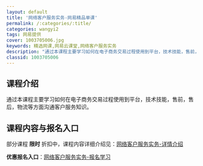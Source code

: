```yaml
---
layout: default
title: '网络客户服务实务-网易精品单课'
permalink: /:categories/:title/
categories: wangyi2
tags: 网易提供
cover: 1003705006.jpg
keywords: 精选网课,网易云课堂,网络客户服务实务
description: "通过本课程主要学习如何在电子商务交易过程使用到平台，技术技能，售前，售后，物流等方面沟通客户服务知识。网络客户服务实务"
classid: 1003705006
---
```


## 课程介绍

通过本课程主要学习如何在电子商务交易过程使用到平台，技术技能，售前，售后，物流等方面沟通客户服务知识。

## 课程内容与报名入口

部分课程 **限时** 折扣中，课程内容详细介绍见：[网络客户服务实务-详情介绍](https://study.163.com/course/introduction/1003705006.htm?share=1&shareId=1025206652&utm_campaign=share&utm_medium=iphoneShare&utm_source=&utm_u=1025206652)

**优惠报名入口**：[网络客户服务实务-报名学习](https://study.163.com/course/introduction/1003705006.htm?share=1&shareId=1025206652&utm_campaign=share&utm_medium=iphoneShare&utm_source=&utm_u=1025206652)

